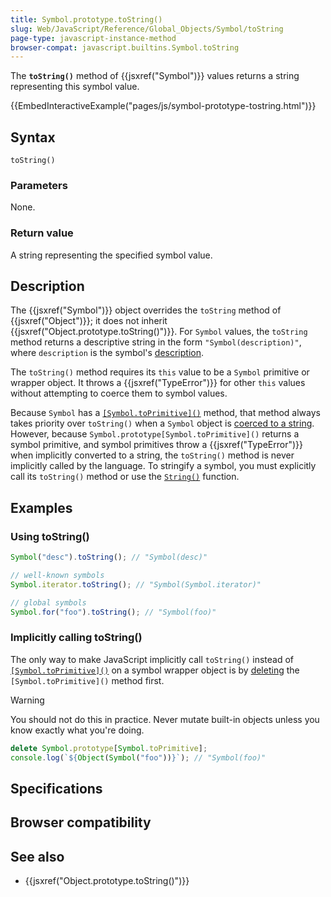 ```yaml
---
title: Symbol.prototype.toString()
slug: Web/JavaScript/Reference/Global_Objects/Symbol/toString
page-type: javascript-instance-method
browser-compat: javascript.builtins.Symbol.toString
---
```




The **`toString()`** method of {{jsxref("Symbol")}} values returns a string representing this symbol value.

{{EmbedInteractiveExample("pages/js/symbol-prototype-tostring.html")}}

## Syntax

```js-nolint
toString()
```

### Parameters

None.

### Return value

A string representing the specified symbol value.

## Description

The {{jsxref("Symbol")}} object overrides the `toString` method of {{jsxref("Object")}}; it does not inherit
{{jsxref("Object.prototype.toString()")}}. For `Symbol` values, the `toString` method returns a descriptive string in the form `"Symbol(description)"`, where `description` is the symbol's [description](/Web/JavaScript/Reference/Global_Objects/Symbol/description).

The `toString()` method requires its `this` value to be a `Symbol` primitive or wrapper object. It throws a {{jsxref("TypeError")}} for other `this` values without attempting to coerce them to symbol values.

Because `Symbol` has a [`[Symbol.toPrimitive]()`](/Web/JavaScript/Reference/Global_Objects/Symbol/Symbol.toPrimitive) method, that method always takes priority over `toString()` when a `Symbol` object is [coerced to a string](/Web/JavaScript/Reference/Global_Objects/String#string_coercion). However, because `Symbol.prototype[Symbol.toPrimitive]()` returns a symbol primitive, and symbol primitives throw a {{jsxref("TypeError")}} when implicitly converted to a string, the `toString()` method is never implicitly called by the language. To stringify a symbol, you must explicitly call its `toString()` method or use the [`String()`](/Web/JavaScript/Reference/Global_Objects/String/String#using_string_to_stringify_a_symbol) function.

## Examples

### Using toString()

```js
Symbol("desc").toString(); // "Symbol(desc)"

// well-known symbols
Symbol.iterator.toString(); // "Symbol(Symbol.iterator)"

// global symbols
Symbol.for("foo").toString(); // "Symbol(foo)"
```

### Implicitly calling toString()

The only way to make JavaScript implicitly call `toString()` instead of [`[Symbol.toPrimitive]()`](/Web/JavaScript/Reference/Global_Objects/Symbol/Symbol.toPrimitive) on a symbol wrapper object is by [deleting](/Web/JavaScript/Reference/Operators/delete) the `[Symbol.toPrimitive]()` method first.

> [!WARNING]
> You should not do this in practice. Never mutate built-in objects unless you know exactly what you're doing.

```js
delete Symbol.prototype[Symbol.toPrimitive];
console.log(`${Object(Symbol("foo"))}`); // "Symbol(foo)"
```

## Specifications



## Browser compatibility



## See also

- {{jsxref("Object.prototype.toString()")}}
